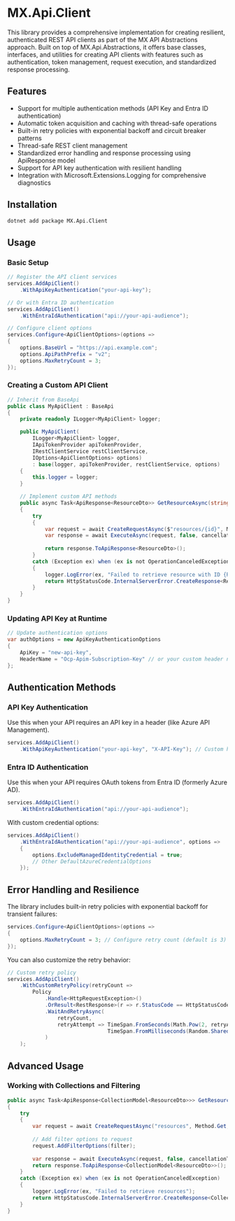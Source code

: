 # MX.Api.Client

This library provides a comprehensive implementation for creating resilient, authenticated REST API clients as part of the MX API Abstractions approach. Built on top of MX.Api.Abstractions, it offers base classes, interfaces, and utilities for creating API clients with features such as authentication, token management, request execution, and standardized response processing.

## Features

- Support for multiple authentication methods (API Key and Entra ID authentication)
- Automatic token acquisition and caching with thread-safe operations
- Built-in retry policies with exponential backoff and circuit breaker patterns
- Thread-safe REST client management
- Standardized error handling and response processing using ApiResponse<T> model
- Support for API key authentication with resilient handling
- Integration with Microsoft.Extensions.Logging for comprehensive diagnostics

## Installation

```bash
dotnet add package MX.Api.Client
```

## Usage

### Basic Setup

```csharp
// Register the API client services
services.AddApiClient()
    .WithApiKeyAuthentication("your-api-key");

// Or with Entra ID authentication
services.AddApiClient()
    .WithEntraIdAuthentication("api://your-api-audience");

// Configure client options
services.Configure<ApiClientOptions>(options =>
{
    options.BaseUrl = "https://api.example.com";
    options.ApiPathPrefix = "v2";
    options.MaxRetryCount = 3;
});
```

### Creating a Custom API Client

```csharp
// Inherit from BaseApi
public class MyApiClient : BaseApi
{
    private readonly ILogger<MyApiClient> logger;

    public MyApiClient(
        ILogger<MyApiClient> logger,
        IApiTokenProvider apiTokenProvider,
        IRestClientService restClientService,
        IOptions<ApiClientOptions> options)
        : base(logger, apiTokenProvider, restClientService, options)
    {
        this.logger = logger;
    }

    // Implement custom API methods
    public async Task<ApiResponse<ResourceDto>> GetResourceAsync(string id, CancellationToken cancellationToken = default)
    {
        try
        {
            var request = await CreateRequestAsync($"resources/{id}", Method.Get, cancellationToken);
            var response = await ExecuteAsync(request, false, cancellationToken);
            
            return response.ToApiResponse<ResourceDto>();
        }
        catch (Exception ex) when (ex is not OperationCanceledException)
        {
            logger.LogError(ex, "Failed to retrieve resource with ID {ResourceId}", id);
            return HttpStatusCode.InternalServerError.CreateResponse<ResourceDto>("An unexpected error occurred");
        }
    }
}
```

### Updating API Key at Runtime

```csharp
// Update authentication options
var authOptions = new ApiKeyAuthenticationOptions
{
    ApiKey = "new-api-key",
    HeaderName = "Ocp-Apim-Subscription-Key" // or your custom header name
};
```

## Authentication Methods

### API Key Authentication

Use this when your API requires an API key in a header (like Azure API Management).

```csharp
services.AddApiClient()
    .WithApiKeyAuthentication("your-api-key", "X-API-Key"); // Custom header name
```

### Entra ID Authentication

Use this when your API requires OAuth tokens from Entra ID (formerly Azure AD).

```csharp
services.AddApiClient()
    .WithEntraIdAuthentication("api://your-api-audience");
```

With custom credential options:

```csharp
services.AddApiClient()
    .WithEntraIdAuthentication("api://your-api-audience", options => 
    {
        options.ExcludeManagedIdentityCredential = true;
        // Other DefaultAzureCredentialOptions
    });
```

## Error Handling and Resilience

The library includes built-in retry policies with exponential backoff for transient failures:

```csharp
services.Configure<ApiClientOptions>(options =>
{
    options.MaxRetryCount = 3; // Configure retry count (default is 3)
});
```

You can also customize the retry behavior:

```csharp
// Custom retry policy
services.AddApiClient()
    .WithCustomRetryPolicy(retryCount => 
        Policy
            .Handle<HttpRequestException>()
            .OrResult<RestResponse>(r => r.StatusCode == HttpStatusCode.TooManyRequests)
            .WaitAndRetryAsync(
                retryCount, 
                retryAttempt => TimeSpan.FromSeconds(Math.Pow(2, retryAttempt)) + 
                                TimeSpan.FromMilliseconds(Random.Shared.Next(0, 1000))
            )
    );
```

## Advanced Usage

### Working with Collections and Filtering

```csharp
public async Task<ApiResponse<CollectionModel<ResourceDto>>> GetResourcesAsync(FilterOptions filter, CancellationToken cancellationToken = default)
{
    try
    {
        var request = await CreateRequestAsync("resources", Method.Get, cancellationToken);
        
        // Add filter options to request
        request.AddFilterOptions(filter);
        
        var response = await ExecuteAsync(request, false, cancellationToken);
        return response.ToApiResponse<CollectionModel<ResourceDto>>();
    }
    catch (Exception ex) when (ex is not OperationCanceledException)
    {
        logger.LogError(ex, "Failed to retrieve resources");
        return HttpStatusCode.InternalServerError.CreateResponse<CollectionModel<ResourceDto>>("An unexpected error occurred");
    }
}
```
